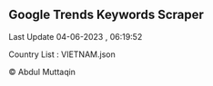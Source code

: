 

## Google Trends Keywords Scraper 
 
Last Update 04-06-2023 , 06:19:52

Country List :
VIETNAM.json



© Abdul Muttaqin 
